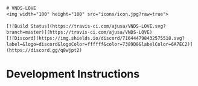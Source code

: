 
<p align="center">

	# VNDS-LOVE
	<img width="100" height="100" src="icons/icon.jpg?raw=true">

	[![Build Status](https://travis-ci.com/ajusa/VNDS-LOVE.svg?branch=master)](https://travis-ci.com/ajusa/VNDS-LOVE)
	[![Discord](https://img.shields.io/discord/716444798432575518.svg?label=&logo=discord&logoColor=ffffff&color=7389D8&labelColor=6A7EC2)](https://discord.gg/q8wjpt2)
</p>




# Development Instructions
